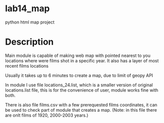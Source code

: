 # lab14_map
python html map project

# Description
Main module is capable of making web map with pointed nearest to you locations where were films shot in a specific year.
It also has a layer of most recent films locations

Usually it takes up to 6 minutes to create a map, due to limit of geopy API

In module I use file locations_24.list, which is a smaller version of original locations.list file, this is for the convenience of user, module works fine with both.

There is also file films.csv with a few prerequested films coordinates, it can be used to check part of module that creates a map. (Note: in this file there are onlt films of 1920, 2000-2003 years.)
